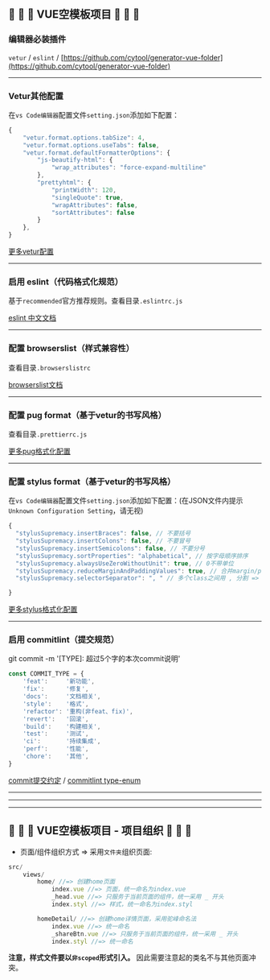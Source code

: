 ## 🎉  🎉  🎉 VUE空模板项目 🎉  🎉  🎉

### 编辑器必装插件

`vetur` / `eslint` /  [https://github.com/cytool/generator-vue-folder](https://github.com/cytool/generator-vue-folder)

------
### Vetur其他配置
在`vs Code编辑器`配置文件`setting.json`添加如下配置：
```js
{
    "vetur.format.options.tabSize": 4,
    "vetur.format.options.useTabs": false,
    "vetur.format.defaultFormatterOptions": {
        "js-beautify-html": {
            "wrap_attributes": "force-expand-multiline"
        },
        "prettyhtml": {
            "printWidth": 120,
            "singleQuote": true,
            "wrapAttributes": false,
            "sortAttributes": false
        }
    },
}

```

[更多vetur配置](https://vuejs.github.io/vetur/)

------
### 启用 eslint（代码格式化规范）
基于`recommended`官方推荐规则。查看目录`.eslintrc.js`

[eslint 中文文档](https://eslint.bootcss.com/)

------
### 配置 browserslist（样式兼容性）
查看目录`.browserslistrc`

[browserslist文档](https://github.com/browserslist/browserslist)

------
### 配置 pug format（基于vetur的书写风格）
查看目录`.prettierrc.js`

[更多pug格式化配置](https://github.com/prettier/plugin-pug)

------
### 配置 stylus format（基于vetur的书写风格）
在`vs Code编辑器`配置文件`setting.json`添加如下配置：(在JSON文件内提示`Unknown Configuration Setting`，请无视)
```js
{
  "stylusSupremacy.insertBraces": false, // 不要括号
  "stylusSupremacy.insertColons": false, // 不要冒号
  "stylusSupremacy.insertSemicolons": false, // 不要分号
  "stylusSupremacy.sortProperties": "alphabetical", // 按字母顺序排序
  "stylusSupremacy.alwaysUseZeroWithoutUnit": true, // 0不带单位
  "stylusSupremacy.reduceMarginAndPaddingValues": true, // 合并margin/padding属性
  "stylusSupremacy.selectorSeparator": ", " // 多个class之间用 , 分割 => .a, #b

}
```
[更多stylus格式化配置](https://thisismanta.github.io/stylus-supremacy/#command-line)

------
### 启用 commitlint（提交规范）

git commit -m '[TYPE]: 超过5个字的本次commit说明'

```js
const COMMIT_TYPE = {
    'feat':     '新功能',
    'fix':      '修复',
    'docs':     '文档相关',
    'style':    '格式',
    'refactor': '重构(非feat、fix)',
    'revert':   '回滚',
    'build':    '构建相关',
    'test':     '测试',
    'ci':       '持续集成',
    'perf':     '性能',
    'chore':    '其他',
}
```

[commit提交约定](https://www.conventionalcommits.org/zh-hans/v1.0.0-beta.4/)  / [commitlint type-enum](https://commitlint.js.org/#/reference-rules?id=type-enum)

------
------
------
## 🎉  🎉  🎉 VUE空模板项目 - 项目组织 🎉  🎉  🎉



- 页面/组件组织方式 => 采用`文件夹`组织页面:

```js
src/
    views/
        home/ //=> 创建home页面
            index.vue //=> 页面，统一命名为index.vue
            _head.vue //=> 只服务于当前页面的组件，统一采用 _ 开头
            index.styl //=> 样式，统一命名为index.styl

        homeDetail/ //=> 创建home详情页面，采用驼峰命名法
            index.vue //=> 统一命名
            _shareBtn.vue //=> 只服务于当前页面的组件，统一采用 _ 开头
            index.styl //=> 统一命名  
```
__注意，样式文件要以`非scoped`形式引入。__ 因此需要注意起的类名不与其他页面冲突。

